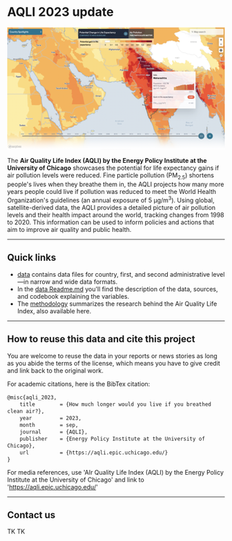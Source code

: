 # AQLI 2023 update
![Screenshot of the desktop view of the AQLI tool](aqli.png)

The **Air Quality Life Index (AQLI) by the Energy Policy Institute at the University of Chicago** showcases the potential for life expectancy gains if air pollution levels were reduced. Fine particle pollution (PM<sub>2.5</sub>) shortens people's lives when they breathe them in, the AQLI projects how many more years people could live if pollution was reduced to meet the World Health Organization's guidelines (an annual exposure of 5 µg/m<sup>3</sup>). Using global, satellite-derived data, the AQLI provides a detailed picture of air pollution levels and their health impact around the world, tracking changes from 1998 to 2020. This information can be used to inform policies and actions that aim to improve air quality and public health.

---
## Quick links
* [data](./data/) contains data files for country, first, and second administrative level —in narrow and wide data formats.
* In the [data Readme.md](./data/Readme.md) you'll find the description of the data, sources, and codebook explaining the variables.
* The [methodology](./methodology.md) summarizes the research behind the Air Quality Life Index, also available here.

---
## How to reuse this data and cite this project
You are welcome to reuse the data in your reports or news stories as long as you abide the terms of the license, which means you have to give credit and link back to the original work.

For academic citations, here is the BibTex citation:

```
@misc{aqli_2023,
	title        = {How much longer would you live if you breathed clean air?},
	year         = 2023,
	month        = sep,
	journal      = {AQLI},
	publisher    = {Energy Policy Institute at the University of Chicago},
	url          = {https://aqli.epic.uchicago.edu/}
}
```

For media references, use 'AIr Quality Life Index (AQLI) by the Energy Policy Institute at the University of Chicago' and link to 'https://aqli.epic.uchicago.edu/'

---
## Contact us

TK TK 

